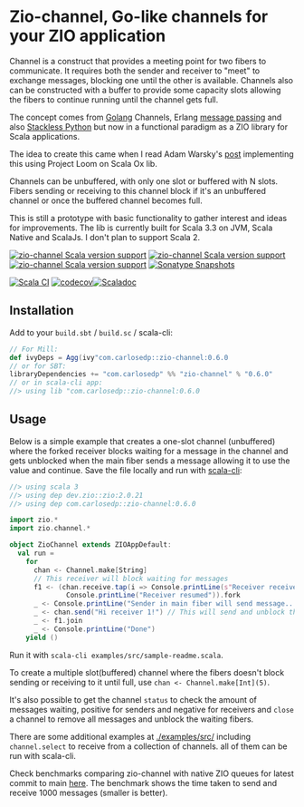 # Zio-channel, Go-like channels for your ZIO application

Channel is a construct that provides a meeting point for two fibers to communicate. It requires both the sender and receiver to "meet" to exchange messages, blocking one until the other is available. Channels also can be constructed with a buffer to provide some capacity slots allowing the fibers to continue running until the channel gets full.

The concept comes from [Golang](https://go.dev/tour/concurrency/2) Channels, Erlang [message passing](https://www.erlang.org/blog/message-passing/) and also [Stackless Python](https://stackless.readthedocs.io/en/2.7-slp/library/stackless/channels.html) but now in a functional paradigm as a ZIO library for Scala applications.

The idea to create this came when I read Adam Warsky's [post](https://softwaremill.com/go-like-channels-using-project-loom-and-scala/) implementing this using Project Loom on Scala Ox lib.

Channels can be unbuffered, with only one slot or buffered with N slots. Fibers sending or receiving to this channel block if it's an unbuffered channel or once the buffered channel becomes full.

This is still a prototype with basic functionality to gather interest and ideas for improvements. The lib is currently built for Scala 3.3 on JVM, Scala Native and ScalaJs. I don't plan to support Scala 2.

[![zio-channel Scala version support](https://index.scala-lang.org/carlosedp/zio-channel/zio-channel/latest-by-scala-version.svg?platform=jvm)](https://index.scala-lang.org/carlosedp/zio-channel/zio-channel)
[![zio-channel Scala version support](https://index.scala-lang.org/carlosedp/zio-channel/zio-channel/latest-by-scala-version.svg?platform=native0.4)](https://index.scala-lang.org/carlosedp/zio-channel/zio-channel)
[![zio-channel Scala version support](https://index.scala-lang.org/carlosedp/zio-channel/zio-channel/latest-by-scala-version.svg?platform=sjs1)](https://index.scala-lang.org/carlosedp/zio-channel/zio-channel)
[![Sonatype Snapshots](https://img.shields.io/nexus/s/com.carlosedp/zio-channel_3?server=https%3A%2F%2Fs01.oss.sonatype.org)](https://s01.oss.sonatype.org/content/repositories/snapshots/com/carlosedp//zio-channel_3/)

[![Scala CI](https://github.com/carlosedp/zio-channel/actions/workflows/scala.yml/badge.svg)](https://github.com/carlosedp/zio-channel/actions/workflows/scala.yml)
[![codecov](https://codecov.io/gh/carlosedp/zio-channel/branch/main/graph/badge.svg?token=Wln0zziII9)](https://codecov.io/gh/carlosedp/zio-channel)[![Scaladoc](https://www.javadoc.io/badge/com.carlosedp/zio-channel_3.svg?color=blue&label=Scaladoc)](https://javadoc.io/doc/com.carlosedp/zio-channel_3/latest)

## Installation

Add to your `build.sbt` / `build.sc` / scala-cli:

```scala
// For Mill:
def ivyDeps = Agg(ivy"com.carlosedp::zio-channel:0.6.0
// or for SBT:
libraryDependencies += "com.carlosedp" %% "zio-channel" % "0.6.0"
// or in scala-cli app:
//> using lib "com.carlosedp::zio-channel:0.6.0
```

## Usage

Below is a simple example that creates a one-slot channel (unbuffered) where the forked receiver blocks waiting for a message in the channel and gets unblocked when the main fiber sends a message allowing it to use the value and continue. Save the file locally and run with [scala-cli](https://scala-cli.virtuslab.org/):

```scala
//> using scala 3
//> using dep dev.zio::zio:2.0.21
//> using dep com.carlosedp::zio-channel:0.6.0

import zio.*
import zio.channel.*

object ZioChannel extends ZIOAppDefault:
  val run =
    for
      chan <- Channel.make[String]
      // This receiver will block waiting for messages
      f1 <- (chan.receive.tap(i => Console.printLine(s"Receiver received $i")) *>
              Console.printLine("Receiver resumed")).fork
      _ <- Console.printLine("Sender in main fiber will send message...")
      _ <- chan.send("Hi receiver 1!") // This will send and unblock the receiver
      _ <- f1.join
      _ <- Console.printLine("Done")
    yield ()
```

Run it with `scala-cli examples/src/sample-readme.scala`.

To create a multiple slot(buffered) channel where the fibers doesn't block sending or receiving to it until full, use `chan <- Channel.make[Int](5)`.

It's also possible to get the channel `status` to check the amount of messages waiting, positive for senders and negative for receivers and `close` a channel to remove all messages and unblock the waiting fibers.

There are some additional examples at [./examples/src/](./examples/src/) including `channel.select` to receive from a collection of channels. all of them can be run with scala-cli.

Check benchmarks comparing zio-channel with native ZIO queues for latest commit to main [here](https://jmh.morethan.io/?source=https://raw.githubusercontent.com/carlosedp/zio-channel/main/benchmark-files/jmh-result-latest.json). The benchmark shows the time taken to send and receive 1000 messages (smaller is better).
